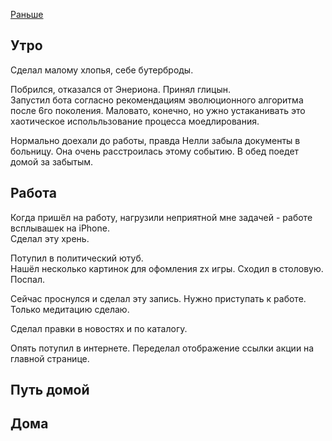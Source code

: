 [Раньше](2019.11.06.md)
## Утро
Сделал малому хлопья, себе бутерброды.

Побрился, отказался от Энериона. Принял глицын.  
Запустил бота согласно рекомендациям эволюционного алгоритма после 6го поколения. Маловато, конечно, но ужно устаканивать это хаотическое испольльзование процесса моедлирования.

Нормально доехали до работы, правда Нелли забыла документы в больницу. Она очень расстроилась этому событию. В обед поедет домой за забытым.
## Работа
Когда пришёл на работу, нагрузили неприятной мне задачей - работе всплывашек на iPhone.  
Сделал эту хрень.

Потупил в политический ютуб.  
Нашёл несколько картинок для офомления zx игры.
Сходил в столовую.  
Поспал.

Сейчас проснулся и сделал эту запись. Нужно приступать к работе. Только медитацию сделаю.

Сделал правки в новостях и по каталогу.

Опять потупил в интернете.
Переделал отображение ссылки акции на главной странице.

## Путь домой
## Дома
